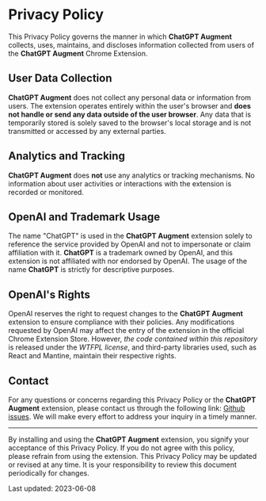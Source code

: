 # Privacy Policy

This Privacy Policy governs the manner in which **ChatGPT Augment** collects, uses, maintains, and discloses information collected from users of the **ChatGPT Augment** Chrome Extension.

## User Data Collection

**ChatGPT Augment** does not collect any personal data or information from users. The extension operates entirely within the user's browser and **does not handle or send any data outside of the user browser**. Any data that is temporarily stored is solely saved to the browser's local storage and is not transmitted or accessed by any external parties.

## Analytics and Tracking

**ChatGPT Augment** does **not** use any analytics or tracking mechanisms. No information about user activities or interactions with the extension is recorded or monitored.

## OpenAI and Trademark Usage

The name "ChatGPT" is used in the **ChatGPT Augment** extension solely to reference the service provided by OpenAI and not to impersonate or claim affiliation with it. **ChatGPT** is a trademark owned by OpenAI, and this extension is not affiliated with nor endorsed by OpenAI. The usage of the name **ChatGPT** is strictly for descriptive purposes.

## OpenAI's Rights

OpenAI reserves the right to request changes to the **ChatGPT Augment** extension to ensure compliance with their policies. Any modifications requested by OpenAI may affect the entry of the extension in the official Chrome Extension Store. However, *the code contained within this repository* is released under the *WTFPL license*, and third-party libraries used, such as React and Mantine, maintain their respective rights.

## Contact

For any questions or concerns regarding this Privacy Policy or the **ChatGPT Augment** extension, please contact us through the following link: [Github issues](https://github.com/zenyr/chatgpt-augment/issues). We will make every effort to address your inquiry in a timely manner.

---

By installing and using the **ChatGPT Augment** extension, you signify your acceptance of this Privacy Policy. If you do not agree with this policy, please refrain from using the extension. This Privacy Policy may be updated or revised at any time. It is your responsibility to review this document periodically for changes.

Last updated: 2023-06-08
